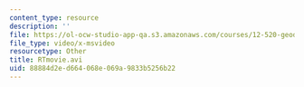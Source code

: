 ```yaml
---
content_type: resource
description: ''
file: https://ol-ocw-studio-app-qa.s3.amazonaws.com/courses/12-520-geodynamics-fall-2006/88884d2ed664068e069a9833b5256b22_RTmovie.avi
file_type: video/x-msvideo
resourcetype: Other
title: RTmovie.avi
uid: 88884d2e-d664-068e-069a-9833b5256b22
---
```

